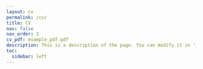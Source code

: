 ```yaml
---
layout: cv
permalink: /cv/
title: CV
nav: false
nav_order: 2
cv_pdf: example_pdf.pdf
description: This is a description of the page. You can modify it in '_pages/cv.md'. You can also change or remove the top pdf download button.
toc:
  sidebar: left
---
```

